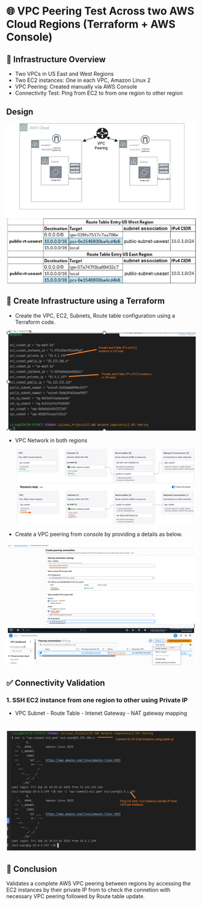 # 🌐 VPC Peering Test Across two AWS Cloud Regions (Terraform + AWS Console)

## 🧱 Infrastructure Overview
 - Two VPCs in US East and West Regions
 - Two EC2 instances: One in each VPC, Amazon Linux 2
 - VPC Peering: Created manually via AWS Console
 - Connectivity Test: Ping from  EC2 to from one region to other region

## Design
![Design](VPCPeering.png)

## 🚀 Create Infrastructure using a Terraform

- 	Create the VPC, EC2, Subnets, Route table configuration using a Terraform code. 

![Create Infrastructure using a Terraform](Terraform_out.png)

- VPC Network in both regions
  
  ![Create Infrastructure using a Terraform](VPC_network.png)

- Create a VPC peering from console by providing a details as below.

![Create Infrastructure using a Terraform](VPC_Peering.png)

## ✅ Connectivity Validation
### 1. SSH EC2 instance from one region to other using Private IP
   - VPC Subnet - Route Table - Intenet Gateway  - NAT gateway mapping

# ![Connectivity Validation](EC2Connect.png)
     


##  🏁 Conclusion

Validates a complete AWS VPC peering between regions by accessing the EC2 instances by their private IP from to check the connetion with necessary VPC peering followed by Route table update.








  
